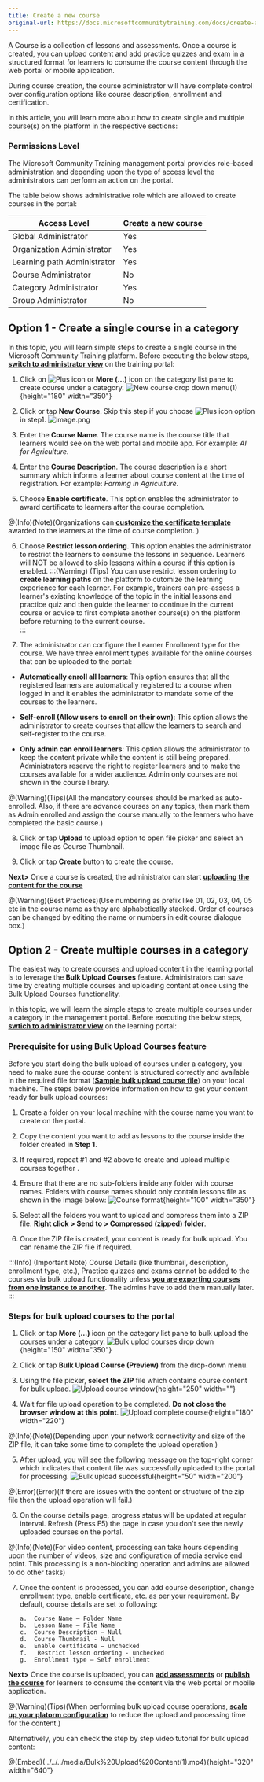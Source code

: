 ```yaml
---
title: Create a new course
original-url: https://docs.microsoftcommunitytraining.com/docs/create-a-new-course
---
```

A Course is a collection of lessons and assessments. Once a course is created, you can upload content and add practice quizzes and exam in a structured format for learners to consume the course content through the web portal or mobile application.  

During course creation, the course administrator will have complete control over configuration options like course description, enrollment and certification. 

In this article, you will learn more about how to create single and multiple course(s) on the platform in the respective sections: 

### Permissions Level
The Microsoft Community Training management portal provides role-based administration and depending upon the type of access level the administrators can perform an action on the portal. 

The table below shows administrative role which are allowed to create courses in the portal: 

| Access Level  | Create a new course |
| --- | --- |
| Global Administrator | Yes |
| Organization Administrator | Yes |
| Learning path Administrator | Yes |
| Course Administrator | No |
| Category Administrator  | Yes |
| Group Administrator | No |

## Option 1 - Create a single course in a category

In this topic, you will learn  simple steps to create a single course in the Microsoft Community Training  platform. Before executing the below steps, [**switch to administrator view**](https://microsoftindia.document360.io/docs/configure-platform#step-2--switch-to-administrator-view-of-the-portal) on the training portal:

1.	Click  on ![Plus icon](../../../media/Plus%20icon.png) or  **More (...)** icon on the category list pane to create course under a category.
![New course drop down menu\(1\)](../../../media/New%20course%20drop%20down%20menu%281%29.png){height="180" width="350"}
2.	Click or tap **New Course**. Skip this step if you choose ![Plus icon](../../../media/Plus%20icon.png) option in step1.
![image.png](../../../media/image%28253%29.png)

3.	Enter the **Course Name**. The course name is the course title that learners would see on the web portal and mobile app.  For example: *AI for Agriculture.*

4.	Enter the **Course Description**. The course description is a short summary which informs a learner about course content at the time of registration. For example: *Farming in Agriculture*.

5.	Choose **Enable certificate**. This option enables the administrator to award certificate to learners after the course completion.

@(Info)(Note)(Organizations can [**customize the certificate template**](https://microsoftindia.document360.io/v1/docs/configure-the-certificate-template) awarded to the learners at the time of course completion. )

6.	Choose **Restrict lesson ordering**. This option enables the administrator to restrict the learners to consume the lessons in sequence. Learners will NOT be allowed to skip lessons within a course if this option is enabled. 
:::(Warning) (Tips)
You can use restrict lesson ordering to **create learning paths** on the platform to cutomize the learning experience for each learner. 
For example, trainers can pre-assess a learner's existing knowledge of the topic in the initial lessons and practice quiz and then guide the learner to continue in the current course or advice to first complete another course(s) on the platform before returning to the current course.  
:::

7.	The administrator can configure the Learner Enrollment type for the course. We have three enrollment types available for the online courses that can be uploaded to the portal: 

* **Automatically enroll all learners**: This option ensures that all the registered learners are automatically registered to a course when logged in and it enables the administrator to mandate some of the courses to the learners. 

* **Self-enroll (Allow users to enroll on their own)**: This option allows the administrator to create courses that allow the learners to search and self-register to the course.

* **Only admin can enroll learners**: This option allows the administrator to keep the content private while the content is still being prepared. Administrators reserve the right to register learners and to make the courses available for a wider audience. Admin only courses are not shown in the course library. 

@(Warning)(Tips)(All the mandatory courses should be marked as auto-enrolled. Also, if there are advance courses on any topics, then mark them as Admin enrolled and assign the course manually to the  learners who have completed the basic course.)

8.	Click or tap **Upload** to upload option to open file picker and select an image file as Course Thumbnail. 

9. Click or tap **Create** button to create the course. 

**Next>** Once a course is created, the administrator can start [**uploading the content for the course**](https://docs.microsoftcommunitytraining.com/docs/upload-content-to-a-course) 

@(Warning)(Best Practices)(Use numbering as prefix like  01, 02, 03, 04, 05 etc in the course name as they are alphabetically stacked. Order of courses can be changed by editing the name or numbers in edit course dialogue box.)


## Option 2 - Create multiple courses in a category

The easiest way to create courses and upload content in the learning portal is to leverage the **Bulk Upload Courses**  feature. Administrators can save time by creating multiple courses and uploading content at once using the Bulk Upload Courses functionality. 

In this topic, we will learn the simple steps to create multiple courses under a category in the management portal. Before executing the below steps, [**swtich to administrator view**](https://microsoftindia.document360.io/docs/configure-platform#step-2--switch-to-administrator-view-of-the-portal) on the learning portal:

### Prerequisite for using Bulk Upload Courses feature

Before you start doing the bulk upload of courses under a category, you need to make sure the course content is structured correctly and available in the required file format ([**Sample bulk upload course file**](../../../media/bulk-upload-sample-courses.zip)) on your local machine. The steps below provide information on how to get your content ready for bulk upload courses:

1.	Create a folder on your local machine with the course name you want to create on the portal.

2.	Copy the content you want to add as lessons to the course inside the folder created in **Step 1**.

3.	If required, repeat #1 and #2 above to create and upload multiple courses together .

4.	Ensure that there are no sub-folders inside any folder with course names. Folders with course names should only contain lessons file as shown in the image below:
![Course format](../../../media/Course%20format.png){height="100" width="350"}

5.	Select all the folders you want to upload and compress them into a ZIP file. **Right click > Send to > Compressed (zipped) folder**.

6.	Once the ZIP file is created, your content is ready for bulk upload. You can rename the ZIP file if required. 



:::(Info) (Important Note)
Course Details (like thumbnail, description, enrollment type, etc.), Practice quizzes and exams cannot be added to the courses via bulk upload functionality unless [**you are exporting courses from one instance to another**](https://docs.microsoftcommunitytraining.com/docs/move-course-content-across-training-instance). The admins have to add them manually later.
:::

### Steps for bulk upload courses to the portal

1.	Click or tap **More (...)** icon on the category list pane to bulk upload the courses under a category. 
![Bulk uplod courses drop down](../../../media/Bulk%20uplod%20courses%20drop%20down.png){height="150" width="350"}

2.	Click or tap **Bulk Upload Course (Preview)** from the drop-down menu.

3.	Using the file picker, **select the ZIP** file which contains course content for bulk upload.
![Upload course window](../../../media/Upload%20course%20window.png){height="250" width=""}

4.	Wait for file upload operation to be completed. **Do not close the browser window at this point**.
![Upload complete course](../../../media/Upload%20complete%20course.png){height="180" width="220"}

@(Info)(Note)(Depending upon your network connectivity and size of the ZIP file, it can take some time to complete the upload operation.)

5.	After upload, you will see the following message on the top-right corner which  indicates that content file was successfully uploaded to the portal for processing. 
![Bulk upload successful](../../../media/Bulk%20upload%20successful.png){height="50" width="200"}

@(Error)(Error)(If there are issues with the content or structure of the zip file then the upload operation will fail.)

6. On the course details page, progress status will be updated at regular interval. Refresh (Press F5) the page in case you don't see the newly uploaded courses on the portal.

@(Info)(Note)(For video content, processing can take hours depending upon the number of videos, size and configuration of media service end point. This processing is a non-blocking operation and admins are allowed to do other tasks)

7.	Once the content is processed, you can add course description, change enrollment type, enable certificate, etc. as per your requirement. By default, course details are set to following:
    ```
    a.	Course Name – Folder Name 
    b.	Lesson Name – File Name
    c.	Course Description – Null
    d.	Course Thumbnail - Null 
    e.	Enable certificate – unchecked
    f.   Restrict lesson ordering - unchecked
    g.	Enrollment type – Self enrollment
    ```

**Next>** Once the course is uploaded, you can [**add assessments**](https://microsoftindia.document360.io/docs/create-practice-course-and-exam)  or [**publish the course**](https://microsoftindia.document360.io/docs/publishing-course) for learners to consume the content via the web portal or mobile application.

@(Warning)(Tips)(When performing bulk upload course operations,  [**scale up your platorm configuration**](https://docs.microsoftcommunitytraining.com/docs/scale-up-instance-configuration)  to reduce the upload and processing time for the content.)

Alternatively, you can check the step by step video tutorial for bulk upload content:

@(Embed)(../../../media/Bulk%20Upload%20Content(1).mp4){height="320" width="640"}
